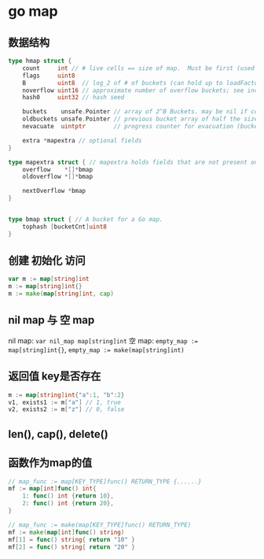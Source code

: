 # go map

## 数据结构

```go
type hmap struct {
    count     int // # live cells == size of map.  Must be first (used by len() builtin)
    flags     uint8
    B         uint8  // log_2 of # of buckets (can hold up to loadFactor * 2^B items)
    noverflow uint16 // approximate number of overflow buckets; see incrnoverflow for details
    hash0     uint32 // hash seed

    buckets    unsafe.Pointer // array of 2^B Buckets. may be nil if count==0.
    oldbuckets unsafe.Pointer // previous bucket array of half the size, non-nil only when growing
    nevacuate  uintptr        // progress counter for evacuation (buckets less than this have been evacuated)

    extra *mapextra // optional fields
}

type mapextra struct { // mapextra holds fields that are not present on all maps.
    overflow    *[]*bmap
    oldoverflow *[]*bmap

    nextOverflow *bmap
}


type bmap struct { // A bucket for a Go map.
    tophash [bucketCnt]uint8
}
```

## 创建 初始化 访问

```go
var m := map[string]int
m := map[string]int{}
m := make(map[string]int, cap)
```

## nil map 与 空 map

nil map: `var nil_map map[string]int`
空 map: `empty_map := map[string]int{}`, `empty_map := make(map[string]int)`

## 返回值 key是否存在

```go
m := map[string]int{"a":1, "b":2}
v1, exists1 := m["a"] // 1, true
v2, exists2 := m["z"] // 0, false
```

## len(), cap(), delete()

## 函数作为map的值

```go
// map_func := map[KEY_TYPE]func() RETURN_TYPE {......}
mf := map[int]func() int{
    1: func() int {return 10},
    2: func() int {return 20},
}

// map_func := make(map[KEY_TYPE]func() RETURN_TYPE)
mf := make(map[int]func() string)
mf[1] = func() string{ return "10" }
mf[2] = func() string{ return "20" }
```
